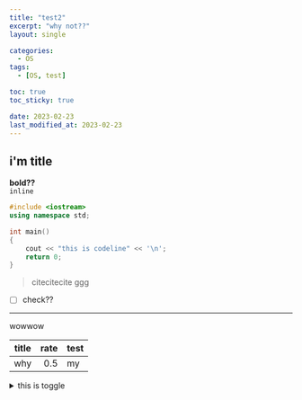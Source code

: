 ```yaml
---
title: "test2"
excerpt: "why not??"
layout: single

categories:
  - OS
tags:
  - [OS, test]

toc: true
toc_sticky: true

date: 2023-02-23
last_modified_at: 2023-02-23
---
```


## i'm title

**bold??**  
`inline`

```c++
#include <iostream>
using namespace std;

int main()
{
    cout << "this is codeline" << '\n';
    return 0;
}
```

> citecitecite ggg

- [ ] check??

---

wowwow

| **title** | rate | test |
| :-------: | ---: | :--- |
|    why    |  0.5 | my   |

<details>
<summary>this is toggle</summary>
<div markdown="1">
hehehehe
</div>
</details>
